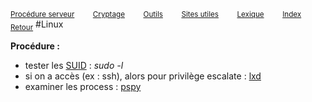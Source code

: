 <sub>[Procédure serveur](server_procedure.md)&nbsp; &nbsp; &nbsp; &nbsp; &nbsp;[Cryptage](cryptage.md)&nbsp; &nbsp; &nbsp; &nbsp; &nbsp;[Outils](tools.md)&nbsp; &nbsp; &nbsp; &nbsp; &nbsp;[Sites utiles](useful_website.md)&nbsp; &nbsp; &nbsp; &nbsp; &nbsp;[Lexique](lexique.md)&nbsp; &nbsp; &nbsp; &nbsp; &nbsp;[Index](index.md)</sub>
<sub>[Retour](server_procedure.md)</sub>
#Linux

**Procédure :**
- tester les [SUID](suid.md) : *sudo -l*
- si on a accès (ex : ssh), alors pour privilège escalate : [lxd](lxd.md)
- examiner les process : [pspy](pspy.md)